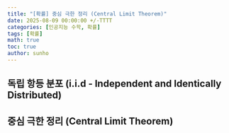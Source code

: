```yaml
---
title: "[확률] 중심 극한 정리 (Central Limit Theorem)"
date: 2025-08-09 00:00:00 +/-TTTT
categories: [인공지능 수학, 확률]
tags: [확률]
math: true
toc: true
author: sunho
---
```


## 독립 항등 분포 (i.i.d - Independent and Identically Distributed)

## 중심 극한 정리 (Central Limit Theorem)
